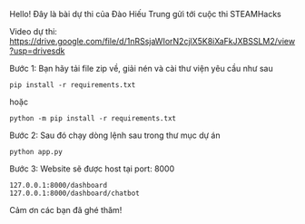 Hello!
Đây là bài dự thi của Đào Hiếu Trung gửi tới cuộc thi STEAMHacks

Video dự thi: https://drive.google.com/file/d/1nRSsjaWIorN2cjlX5K8iXaFkJXBSSLM2/view?usp=drivesdk

Bước 1: Bạn hãy tải file zip về, giải nén và cài thư viện yêu cầu như sau




    pip install -r requirements.txt
hoặc



    python -m pip install -r requirements.txt
Bước 2: Sau đó chạy dòng lệnh sau trong thư mục dự án




    python app.py
Bước 3: Website sẽ được host tại port: 8000




    127.0.0.1:8000/dashboard
    127.0.0.1:8000/dashboard/chatbot
Cảm ơn các bạn đã ghé thăm!
